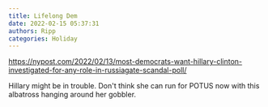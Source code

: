 ```yaml
---
title: Lifelong Dem
date: 2022-02-15 05:37:31
authors: Ripp
categories: Holiday
---
```


 https://nypost.com/2022/02/13/most-democrats-want-hillary-clinton-investigated-for-any-role-in-russiagate-scandal-poll/

Hillary might be in trouble. Don't think she can run for POTUS now with this albatross hanging around her gobbler.